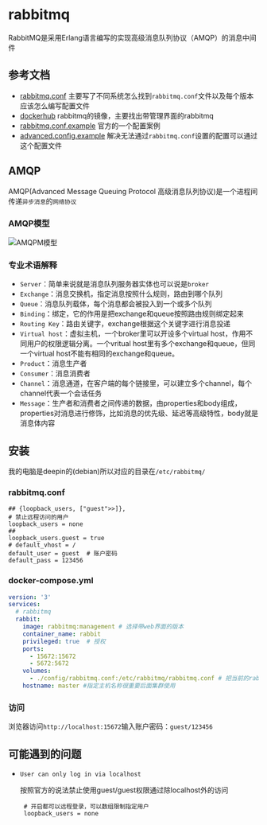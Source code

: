 # rabbitmq

RabbitMQ是采用Erlang语言编写的实现高级消息队列协议（AMQP）的消息中间件

## 参考文档

* [rabbitmq.conf](https://www.rabbitmq.com/configure.html) 主要写了不同系统怎么找到`rabbitmq.conf`文件以及每个版本应该怎么编写配置文件
* [dockerhub](https://hub.docker.com/_/rabbitmq) rabbitmq的镜像，主要找出带管理界面的rabbitmq
* [rabbitmq.conf.example](https://github.com/zhaoyunxing92/rabbitmq-server/blob/master/docs/rabbitmq.conf.example) 官方的一个配置案例
* [advanced.config.example](https://github.com/rabbitmq/rabbitmq-server/blob/master/docs/advanced.config.example) 解决无法通过`rabbitmq.conf`设置的配置可以通过这个配置文件

## AMQP

AMQP(Advanced Message Queuing Protocol 高级消息队列协议)是一个进程间传递`异步消息`的`网络协议`

### AMQP模型

![AMQPM模型](https://gitee.com/sunny9/resource/raw/master/amqp/amqp.png)

### 专业术语解释

* `Server`：简单来说就是消息队列服务器实体也可以说是`broker`
* `Exchange`：消息交换机，指定消息按照什么规则，路由到哪个队列
* `Queue`：消息队列载体，每个消息都会被投入到一个或多个队列
* `Binding`：绑定，它的作用是把exchange和queue按照路由规则绑定起来
* `Routing Key`：路由关键字，exchange根据这个关键字进行消息投递
* `Virtual host`：虚拟主机，一个broker里可以开设多个virtual host，作用不同用户的权限逻辑分离。一个vritual host里有多个exchange和queue，但同一个virtual host不能有相同的exchange和queue。
* `Product`：消息生产者
* `Consumer`：消息消费者
* `Channel`：消息通道，在客户端的每个链接里，可以建立多个channel，每个channel代表一个会话任务
* `Message`：生产者和消费者之间传递的数据，由properties和body组成，properties对消息进行修饰，比如消息的优先级、延迟等高级特性，body就是消息体内容

## 安装

我的电脑是deepin的(debian)所以对应的目录在`/etc/rabbitmq/`

### rabbitmq.conf

```shell
## {loopback_users, ["guest">>]},
# 禁止远程访问的用户
loopback_users = none
## 
loopback_users.guest = true
# default_vhost = /
default_user = guest  # 账户密码
default_pass = 123456
```
### docker-compose.yml

```yml
version: '3'
services:
  # rabbitmq
  rabbit:
    image: rabbitmq:management # 选择带web界面的版本
    container_name: rabbit
    privileged: true  # 授权
    ports:
      - 15672:15672
      - 5672:5672
    volumes:
      - ./config/rabbitmq.conf:/etc/rabbitmq/rabbitmq.conf # 把当前的rabbitmq.conf挂载到容器中
    hostname: master #指定主机名称很重要后面集群使用 
```

### 访问

浏览器访问`http://localhost:15672`输入账户密码：`guest/123456`

## 可能遇到的问题

* `User can only log in via localhost`
 
  按照官方的说法禁止使用guest/guest权限通过除localhost外的访问
  
  ```shell
   # 开启都可以远程登录，可以数组限制指定用户
   loopback_users = none
  ```
